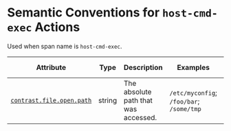 # Semantic Conventions for `host-cmd-exec` Actions

Used when span name is `host-cmd-exec`.

<!-- semconv contrast.action.span.host-cmd-exec(full) -->
<!-- NOTE: THIS TEXT IS AUTOGENERATED. DO NOT EDIT BY HAND. -->
<!-- see templates/registry/markdown/snippet.md.j2 -->
<!-- prettier-ignore-start -->
<!-- markdownlint-capture -->
<!-- markdownlint-disable -->

| Attribute  | Type | Description  | Examples  | [Requirement Level](https://opentelemetry.io/docs/specs/semconv/general/attribute-requirement-level/) | Stability |
|---|---|---|---|---|---|
| [`contrast.file.open.path`](/docs/attributes-registry/contrast.md) | string | The absolute path that was accessed. | `/etc/myconfig`; `/foo/bar`; `/some/tmp` | `Recommended` | ![Experimental](https://img.shields.io/badge/-experimental-blue) |

<!-- markdownlint-restore -->
<!-- prettier-ignore-end -->
<!-- END AUTOGENERATED TEXT -->
<!-- endsemconv -->
